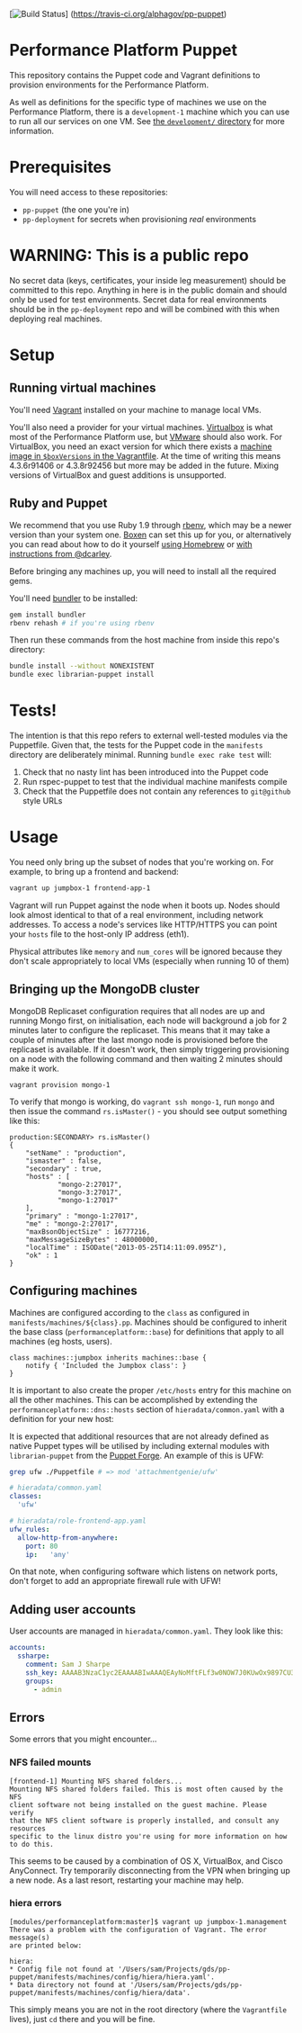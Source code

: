 [![Build Status](https://travis-ci.org/alphagov/pp-puppet.png)]
(https://travis-ci.org/alphagov/pp-puppet)

Performance Platform Puppet
===========================

This repository contains the Puppet code and Vagrant definitions to provision environments for the Performance Platform.

As well as definitions for the specific type of machines we use on the Performance Platform,
there is a `development-1` machine which you can use to run all our services on one VM. See
[the `development/` directory](/development) for more information.

# Prerequisites

You will need access to these repositories:

- `pp-puppet` (the one you're in)
- `pp-deployment` for secrets when provisioning _real_ environments

# WARNING: This is a public repo

No secret data (keys, certificates, your inside leg measurement) should be
committed to this repo. Anything in here is in the public domain and should only be used for
test environments. Secret data for real environments should be in the `pp-deployment` repo
and will be combined with this when deploying real machines.

# Setup

## Running virtual machines

You'll need [Vagrant](http://www.vagrantup.com/) installed on your machine to manage local VMs.

You'll also need a provider for your virtual machines. [Virtualbox](http://virtualbox.com/)
is what most of the Performance Platform use, but [VMware](http://www.vmware.com/uk/)
should also work. For VirtualBox, you need an exact version for which there exists a
[machine image in `$boxVersions` in the Vagrantfile](./Vagrantfile). At the time of
writing this means 4.3.6r91406 or 4.3.8r92456 but more may be added in the future.
Mixing versions of VirtualBox and guest additions is unsupported.

## Ruby and Puppet

We recommend that you use Ruby 1.9 through [rbenv](https://github.com/sstephenson/rbenv),
which may be a newer version than your system one.
[Boxen](https://github.com/alphagov/gds-boxen) can set this
up for you, or alternatively you can read about how to do it
yourself [using Homebrew](https://github.com/sstephenson/rbenv/#homebrew-on-mac-os-x)
or [with instructions from @dcarley](http://dan.carley.co/blog/2012/02/07/rbenv-and-bundler/).

Before bringing any machines up, you will need to install all the required gems.

You'll need [bundler](http://bundler.io/) to be installed:

```bash
gem install bundler
rbenv rehash # if you're using rbenv
```

Then run these commands from the host machine from inside this repo's directory:

```bash
bundle install --without NONEXISTENT
bundle exec librarian-puppet install
```

# Tests!

The intention is that this repo refers to external well-tested modules via the Puppetfile.
Given that, the tests for the Puppet code in the `manifests` directory are deliberately minimal.
Running `bundle exec rake test` will:

1. Check that no nasty lint has been introduced into the Puppet code
2. Run rspec-puppet to test that the individual machine manifests compile
3. Check that the Puppetfile does not contain any references to `git@github` style URLs

# Usage

You need only bring up the subset of nodes that you're working on. For
example, to bring up a frontend and backend:

```sh
vagrant up jumpbox-1 frontend-app-1
```

Vagrant will run Puppet against the node when it boots up.
Nodes should look almost identical to that of a real environment, including
network addresses. To access a node's services like HTTP/HTTPS you can point
your `hosts` file to the host-only IP address (eth1).

Physical attributes like `memory` and `num_cores` will be ignored because
they don't scale appropriately to local VMs (especially when running 10 of them)

## Bringing up the MongoDB cluster

MongoDB Replicaset configuration requires that all nodes are up and running Mongo first, on
initialisation, each node will background a job for 2 minutes later to configure the replicaset. This
means that it may take a couple of minutes after the last mongo node is provisioned before the replicaset
is available. If it doesn't work, then simply triggering provisioning on a node with the following command
and then waiting 2 minutes should make it work.

```
vagrant provision mongo-1
```

To verify that mongo is working, do `vagrant ssh mongo-1`, run `mongo` and then issue the
command `rs.isMaster()` - you should see output something like this:

```
production:SECONDARY> rs.isMaster()
{
    "setName" : "production",
    "ismaster" : false,
    "secondary" : true,
    "hosts" : [
            "mongo-2:27017",
            "mongo-3:27017",
            "mongo-1:27017"
    ],
    "primary" : "mongo-1:27017",
    "me" : "mongo-2:27017",
    "maxBsonObjectSize" : 16777216,
    "maxMessageSizeBytes" : 48000000,
    "localTime" : ISODate("2013-05-25T14:11:09.095Z"),
    "ok" : 1
}
```

## Configuring machines

Machines are configured according to the `class` as configured in `manifests/machines/${class}.pp`. Machines should
be configured to inherit the base class (`performanceplatform::base`) for definitions that apply to all machines (eg hosts, users).

```puppet
class machines::jumpbox inherits machines::base {
    notify { 'Included the Jumpbox class': }
}
```

It is important to also create the proper `/etc/hosts` entry for this machine on all the other machines. This can
be accomplished by extending the `performanceplatform::dns::hosts` section of `hieradata/common.yaml` with a definition for your new host:

It is expected that additional resources that are not already defined as native Puppet types will be utilised by
including external modules with `librarian-puppet` from the [Puppet Forge](https://forge.puppetlabs.com). An example of this is UFW:

```sh
grep ufw ./Puppetfile # => mod 'attachmentgenie/ufw'
```

```yaml
# hieradata/common.yaml
classes:
  'ufw'

# hieradata/role-frontend-app.yaml
ufw_rules:
  allow-http-from-anywhere:
    port: 80
    ip:   'any'
```

On that note, when configuring software which listens on network ports, don't forget to add an appropriate firewall
rule with UFW!

## Adding user accounts

User accounts are managed in `hieradata/common.yaml`. They look like this:

```yaml
accounts:
  ssharpe:
    comment: Sam J Sharpe
    ssh_key: AAAAB3NzaC1yc2EAAAABIwAAAQEAyNoMftFLf3w0NOW7J0KUwOx9897CU352n3zKD3p/GCcdH4eMv1QI0BhjItZplWG8TzFSBfWOOSruRh1Gksa1l1jiQcisEio6Wr7kZ7bpvMMA45ZoaDc26HTB+r0BZkNn7Lwwxxvy+1pbqStnnKzb9OTYIyVkb495LS0x1EL/P9S/NWtpm8ZULa1JDplYMA5SqMZnhmlGAXdh8UnjdcdOgOm2ngA+geJBSzVbABECiIAklHU1PRzOtrq8SuO8JmXW6NkuL0aabdTgE6noIm+Nn7T5ufZpOpIGYimVI8+mu+efcBzAp5Q0vTRgSBLfggdczZbFfPXpIt1Ib+LEf+Cuqw==
    groups:
      - admin
```

## Errors

Some errors that you might encounter...

### NFS failed mounts

```
[frontend-1] Mounting NFS shared folders...
Mounting NFS shared folders failed. This is most often caused by the NFS
client software not being installed on the guest machine. Please verify
that the NFS client software is properly installed, and consult any resources
specific to the linux distro you're using for more information on how to do this.
```

This seems to be caused by a combination of OS X, VirtualBox, and Cisco
AnyConnect. Try temporarily disconnecting from the VPN when bringing up a
new node. As a last resort, restarting your machine may help.

### hiera errors

```
[modules/performanceplatform:master]$ vagrant up jumpbox-1.management
There was a problem with the configuration of Vagrant. The error message(s)
are printed below:

hiera:
* Config file not found at '/Users/sam/Projects/gds/pp-puppet/manifests/machines/config/hiera/hiera.yaml'.
* Data directory not found at '/Users/sam/Projects/gds/pp-puppet/manifests/machines/config/hiera/data'.
```

This simply means you are not in the root directory (where the `Vagrantfile` lives), just `cd` there and you will be fine.
